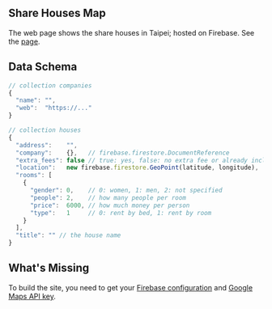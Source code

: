 ## Share Houses Map
The web page shows the share houses in Taipei; hosted on Firebase.
See the [page](https://co-living.firebaseapp.com).

## Data Schema
```js
// collection companies
{
  "name": "",
  "web":  "https://..."
}

// collection houses
{
  "address":    "",
  "company":    {},   // firebase.firestore.DocumentReference
  "extra_fees": false // true: yes, false: no extra fee or already included
  "location":   new firebase.firestore.GeoPoint(latitude, longitude),
  "rooms": [ 
    {
      "gender": 0,    // 0: women, 1: men, 2: not specified
      "people": 2,    // how many people per room
      "price":  6000, // how much money per person
      "type":   1     // 0: rent by bed, 1: rent by room
    }
  ],
  "title": "" // the house name
}
```

## What's Missing
To build the site, you need to get your [Firebase configuration](https://firebase.google.com/docs/web/setup)
and [Google Maps API key](developers.google.com/maps/documentation/javascript/get-api-key).